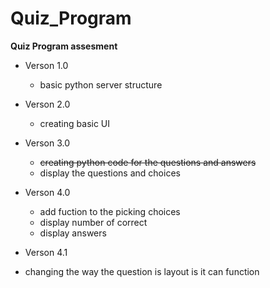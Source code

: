 # Quiz_Program

**Quiz Program assesment**


* Verson 1.0 
  - basic python server structure
  
* Verson 2.0
  - creating basic UI

* Verson 3.0
  - ~~creating python code for the questions and answers~~
  - display the questions and choices
  
* Verson 4.0
  - add fuction to the picking choices 
  - display number of correct 
  - display answers

 * Verson 4.1
  - changing the way the question is layout is it can function
